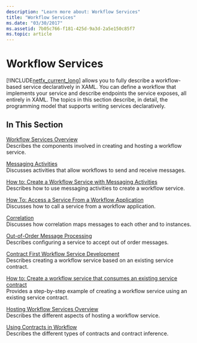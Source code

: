 ```yaml
---
description: "Learn more about: Workflow Services"
title: "Workflow Services"
ms.date: "03/30/2017"
ms.assetid: 7b05c766-f181-425d-9a3d-2a5e150c85f7
ms.topic: article
---
```

# Workflow Services

[!INCLUDE[netfx_current_long](../../../../includes/netfx-current-long-md.md)] allows you to fully describe a workflow-based service declaratively in XAML. You can define a workflow that implements your service and describe endpoints the service exposes, all entirely in XAML. The topics in this section describe, in detail, the programming model that supports writing services declaratively.  
  
## In This Section  

 [Workflow Services Overview](workflow-services-overview.md)  
 Describes the components involved in creating and hosting a workflow service.  
  
 [Messaging Activities](messaging-activities.md)  
 Discusses activities that allow workflows to send and receive messages.  
  
 [How to: Create a Workflow Service with Messaging Activities](how-to-create-a-workflow-service-with-messaging-activities.md)  
 Describes how to use messaging activities to create a workflow service.  
  
 [How To: Access a Service From a Workflow Application](how-to-access-a-service-from-a-workflow-application.md)  
 Discusses how to call a service from a workflow application.  
  
 [Correlation](correlation.md)  
 Discusses how correlation maps messages to each other and to instances.  
  
 [Out-of-Order Message Processing](out-of-order-message-processing.md)  
 Describes configuring a service to accept out of order messages.  
  
 [Contract First Workflow Service Development](../../windows-workflow-foundation/contract-first-workflow-service-development.md)  
 Describes creating a workflow service based on an existing service contract.  
  
 [How to: Create a workflow service that consumes an existing service contract](../../windows-workflow-foundation/how-to-create-a-workflow-service-that-consumes-an-existing-service-contract.md)  
 Provides a step-by-step example of creating a workflow service using an existing service contract.  
  
 [Hosting Workflow Services Overview](hosting-workflow-services-overview.md)  
 Describes the different aspects of hosting a workflow service.  
  
 [Using Contracts in Workflow](using-contracts-in-workflow.md)  
 Describes the different types of contracts and contract inference.
